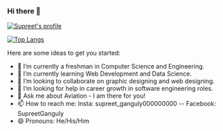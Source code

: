 ### Hi there 👋


[![Supreet's profile](https://github-readme-stats.vercel.app/api?username=Supreet984&show_icons=true&theme=radical)](https://github.com/anuraghazra/github-readme-stats)

[![Top Langs](https://github-readme-stats.vercel.app/api/top-langs/?username=Supreet984&langs_count=8)](https://github.com/anuraghazra/github-readme-stats)
  

Here are some ideas to get you started:

- 🔭 I’m currently a freshman in Computer Science and Engineering.
- 🌱 I’m currently learning Web Development and Data Science. 
- 👯 I’m looking to collaborate on graphic designing and web designing.
- 🤔 I’m looking for help in career growth in software engineering roles.
- 💬 Ask me about Aviation - I am there for you! 
- 📫 How to reach me: Insta: supreet_ganguly000000000 -- Facebook: SupreetGanguly
- 😄 Pronouns: He/His/Him


